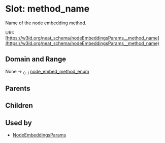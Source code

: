 
# Slot: method_name


Name of the node embedding method.

URI: [https://w3id.org/neat_schema/nodeEmbeddingsParams__method_name](https://w3id.org/neat_schema/nodeEmbeddingsParams__method_name)


## Domain and Range

None &#8594;  <sub>0..1</sub> [node_embed_method_enum](node_embed_method_enum.md)

## Parents


## Children


## Used by

 * [NodeEmbeddingsParams](NodeEmbeddingsParams.md)
